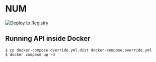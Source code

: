 # NUM

[![Deploy to Registry](https://github.com/technanimals/num/actions/workflows/create-image.yml/badge.svg)](https://github.com/technanimals/num/actions/workflows/create-image.yml)

## Running API inside Docker

```shell
$ cp docker-compose.override.yml.dist docker-compose.override.yml
$ docker compose up -d
```
